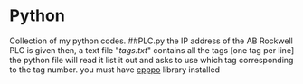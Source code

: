 # Python
Collection of my python codes.
##PLC.py
the IP address of the AB Rockwell PLC is given then, a text file "*tags.txt*" contains all the tags [one tag per line] the python file will read it list it out and asks to use which tag corresponding to the tag number. you must have [cpppo](https://github.com/pjkundert/cpppo) library installed
